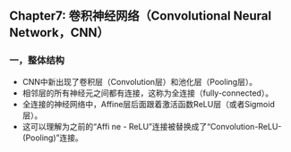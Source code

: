 ## Chapter7: 卷积神经网络（Convolutional Neural Network，CNN）
### 一，整体结构
* CNN中新出现了卷积层（Convolution层）和池化层（Pooling层）。
* 相邻层的所有神经元之间都有连接，这称为全连接（fully-connected）。
* 全连接的神经网络中，Affine层后面跟着激活函数ReLU层（或者Sigmoid层）。
* 这可以理解为之前的“Affi ne - ReLU”连接被替换成了“Convolution-ReLU-(Pooling)”连接。